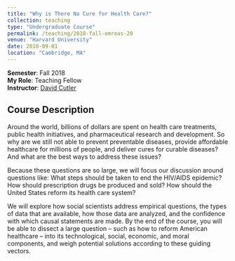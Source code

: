 ```yaml
---
title: "Why is There No Cure for Health Care?"
collection: teaching
type: "Undergraduate Course"
permalink: /teaching/2018-fall-emreas-20
venue: "Harvard University"
date: 2018-09-01	
location: "Cambridge, MA"
---
```


**Semester**: Fall 2018  
**My Role**: Teaching Fellow  
**Instructor**: <a href="https://scholar.harvard.edu/cutler/home" target="_blank">David Cutler</a>

## Course Description

 Around the world, billions of dollars are spent on health care treatments, public health initiatives, and pharmaceutical research and development. So why are we still not able to prevent preventable diseases, provide affordable healthcare for millions of people, and deliver cures for curable diseases? And what are the best ways to address these issues?

Because these questions are so large, we will focus our discussion around questions like: What steps should be taken to end the HIV/AIDS epidemic? How should prescription drugs be produced and sold? How should the United States reform its health care system?

We will explore how social scientists address empirical questions, the types of data that are available, how those data are analyzed, and the confidence with which causal statements are made. By the end of the course, you will be able to dissect a large question – such as how to reform American healthcare – into its technological, social, economic, and moral components, and weigh potential solutions according to these guiding vectors.
